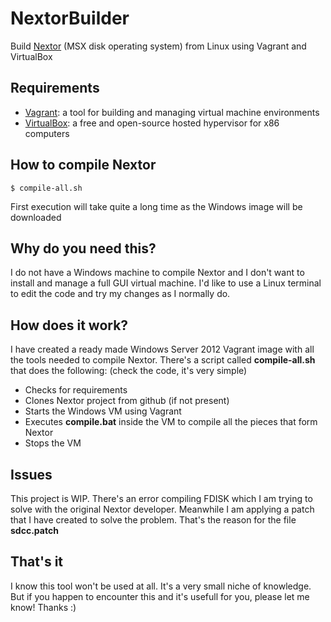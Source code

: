 # NextorBuilder
Build [Nextor](https://github.com/Konamiman/Nextor) (MSX disk operating system) from Linux using Vagrant and VirtualBox

## Requirements

* [Vagrant](https://www.vagrantup.com): a tool for building and managing virtual machine environments
* [VirtualBox](https://www.virtualbox.org): a free and open-source hosted hypervisor for x86 computers

## How to compile Nextor

```console
$ compile-all.sh
```

First execution will take quite a long time as the Windows image will be downloaded

## Why do you need this?

I do not have a Windows machine to compile Nextor and I don't want to install and manage a full GUI
virtual machine. I'd like to use a Linux terminal to edit the code and try my changes as I normally do.

## How does it work?

I have created a ready made Windows Server 2012 Vagrant image with all the tools needed to compile Nextor.
There's a script called **compile-all.sh** that does the following: (check the code, it's very simple)

* Checks for requirements
* Clones Nextor project from github (if not present)
* Starts the Windows VM using Vagrant
* Executes **compile.bat** inside the VM to compile all the pieces that form Nextor
* Stops the VM

## Issues

This project is WIP. There's an error compiling FDISK which I am trying to solve with the original Nextor developer.
Meanwhile I am applying a patch that I have created to solve the problem. That's the reason for the file **sdcc.patch**

## That's it

I know this tool won't be used at all. It's a very small niche of knowledge. But if you happen to encounter this
and it's usefull for you, please let me know! Thanks :)
